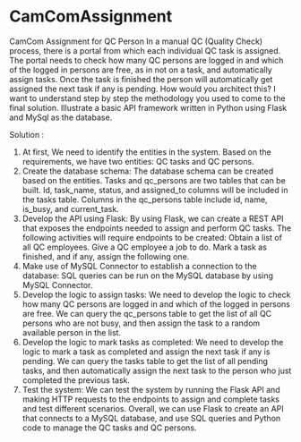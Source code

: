 # CamComAssignment
CamCom Assignment for QC Person
In a manual QC (Quality Check) process, there is a portal from which each individual QC task is assigned. 
The portal needs to check how many QC persons are logged in and which of the logged in persons are free, as in not on a task, and automatically assign tasks. 
Once the task is finished the person will automatically get assigned the next task if any is pending. 
How would you architect this? I want to understand step by step the methodology you used to come to the final solution. 
Illustrate a basic API framework written in Python using Flask and MySql as the database.

 Solution : 
1. At first,  We need to identify the entities in the system. Based on the requirements, we have two entities: QC tasks and QC persons.
2. Create the database schema: The database schema can be created based on the entities. Tasks and qc_persons are two tables that can be built. Id, task_name, status, and assigned_to columns will be included in the tasks table. Columns in the qc_persons table include id, name, is_busy, and current_task.
3. Develop the API using Flask: By using Flask, we can create a REST API that exposes the endpoints needed to assign and perform QC tasks. 
The following activities will require endpoints to be created:
    Obtain a list of all QC employees.
    Give a QC employee a job to do.
    Mark a task as finished, and if any, assign the following one.
4. Make use of MySQL Connector to establish a connection to the database: SQL queries can be run on the MySQL database by using MySQL Connector.
5. Develop the logic to assign tasks: We need to develop the logic to check how many QC persons are logged in and which of the logged in persons are free. We can query the qc_persons table to get the list of all QC persons who are not busy, and then assign the task to a random available person in the list.
6. Develop the logic to mark tasks as completed: We need to develop the logic to mark a task as completed and assign the next task if any is pending. We can query the tasks table to get the list of all pending tasks, and then automatically assign the next task to the person who just completed the previous task.
7. Test the system: We can test the system by running the Flask API and making HTTP requests to the endpoints to assign and complete tasks and test different scenarios.
Overall, we can use Flask to create an API that connects to a MySQL database, and use SQL queries and Python code to manage the QC tasks and QC persons.
